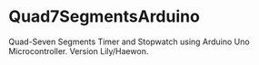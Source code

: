 # Quad7SegmentsArduino
Quad-Seven Segments Timer and Stopwatch using Arduino Uno Microcontroller. Version Lily/Haewon.
